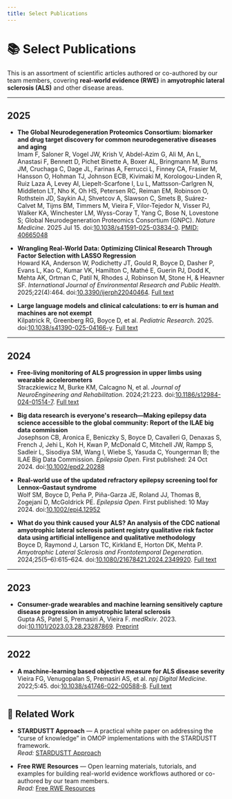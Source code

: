 ```yaml
---
title: Select Publications
---
```


# 📚 Select Publications

This is an assortment of scientific articles authored or co-authored by our team members, covering **real-world evidence (RWE)** in **amyotrophic lateral sclerosis (ALS)** and other disease areas. 

---
## 2025
- **The Global Neurodegeneration Proteomics Consortium: biomarker and drug target discovery for common neurodegenerative diseases and aging**  
  Imam F, Saloner R, Vogel JW, Krish V, Abdel-Azim G, Ali M, An L, Anastasi F, Bennett D, Pichet Binette A, Boxer AL, Bringmann M, Burns JM, Cruchaga C, Dage JL, Farinas A, Ferrucci L, Finney CA, Frasier M, Hansson O, Hohman TJ, Johnson ECB, Kivimaki M, Korologou-Linden R, Ruiz Laza A, Levey AI, Liepelt-Scarfone I, Lu L, Mattsson-Carlgren N, Middleton LT, Nho K, Oh HS, Petersen RC, Reiman EM, Robinson O, Rothstein JD, Saykin AJ, Shvetcov A, Slawson C, Smets B, Suárez-Calvet M, Tijms BM, Timmers M, Vieira F, Vilor-Tejedor N, Visser PJ, Walker KA, Winchester LM, Wyss-Coray T, Yang C, Bose N, Lovestone S; Global Neurodegeneration Proteomics Consortium (GNPC). *Nature Medicine*. 2025 Jul 15. doi:[10.1038/s41591-025-03834-0](https://doi.org/10.1038/s41591-025-03834-0). [PMID: 40665048](https://pubmed.ncbi.nlm.nih.gov/40665048/)

- **Wrangling Real-World Data: Optimizing Clinical Research Through Factor Selection with LASSO Regression**  
  Howard KA, Anderson W, Podichetty JT, Gould R, Boyce D, Dasher P, Evans L, Kao C, Kumar VK, Hamilton C, Mathé E, Guerin PJ, Dodd K, Mehta AK, Ortman C, Patil N, Rhodes J, Robinson M, Stone H, & Heavner SF. *International Journal of Environmental Research and Public Health*. 2025;22(4):464. doi:[10.3390/ijerph22040464](https://doi.org/10.3390/ijerph22040464). [Full text](https://www.mdpi.com/1660-4601/22/4/464)

- **Large language models and clinical calculations: to err is human and machines are not exempt**  
  Kilpatrick R, Greenberg RG, Boyce D, et al. *Pediatric Research*. 2025. doi:[10.1038/s41390-025-04166-y](https://doi.org/10.1038/s41390-025-04166-y). [Full text](https://www.nature.com/articles/s41390-025-04166-y)

---
## 2024
- **Free-living monitoring of ALS progression in upper limbs using wearable accelerometers**  
  Straczkiewicz M, Burke KM, Calcagno N, et al. *Journal of NeuroEngineering and Rehabilitation*. 2024;21:223. doi:[10.1186/s12984-024-01514-7](https://doi.org/10.1186/s12984-024-01514-7). [Full text](https://link.springer.com/article/10.1186/s12984-024-01514-7)

- **Big data research is everyone's research—Making epilepsy data science accessible to the global community: Report of the ILAE big data commission**  
  Josephson CB, Aronica E, Beniczky S, Boyce D, Cavalleri G, Denaxas S, French J, Jehi L, Koh H, Kwan P, McDonald C, Mitchell JW, Rampp S, Sadleir L, Sisodiya SM, Wang I, Wiebe S, Yasuda C, Youngerman B; the ILAE Big Data Commission. *Epilepsia Open*. First published: 24 Oct 2024. doi:[10.1002/epd2.20288](https://doi.org/10.1002/epd2.20288)

- **Real-world use of the updated refractory epilepsy screening tool for Lennox–Gastaut syndrome**  
  Wolf SM, Boyce D, Peña P, Piña-Garza JE, Roland JJ, Thomas B, Zogejani D, McGoldrick PE. *Epilepsia Open*. First published: 10 May 2024. doi:[10.1002/epi4.12952](https://doi.org/10.1002/epi4.12952)

- **What do you think caused your ALS? An analysis of the CDC national amyotrophic lateral sclerosis patient registry qualitative risk factor data using artificial intelligence and qualitative methodology**  
  Boyce D, Raymond J, Larson TC, Kirkland E, Horton DK, Mehta P. *Amyotrophic Lateral Sclerosis and Frontotemporal Degeneration*. 2024;25(5–6):615–624. doi:[10.1080/21678421.2024.2349920](https://doi.org/10.1080/21678421.2024.2349920). [Full text](https://www.tandfonline.com/doi/full/10.1080/21678421.2024.2349920)

---
## 2023
- **Consumer-grade wearables and machine learning sensitively capture disease progression in amyotrophic lateral sclerosis**  
  Gupta AS, Patel S, Premasiri A, Vieira F. *medRxiv*. 2023. doi:[10.1101/2023.03.28.23287869](https://doi.org/10.1101/2023.03.28.23287869). [Preprint](https://www.medrxiv.org/content/10.1101/2023.03.28.23287869v1)

---
## 2022
- **A machine-learning based objective measure for ALS disease severity**  
  Vieira FG, Venugopalan S, Premasiri AS, et al. *npj Digital Medicine*. 2022;5:45. doi:[10.1038/s41746-022-00588-8](https://doi.org/10.1038/s41746-022-00588-8). [Full text](https://www.nature.com/articles/s41746-022-00588-8)

  ---

## 🔗 Related Work

- **STARDUSTT Approach** — A practical white paper on addressing the “curse of knowledge” in OMOP implementations with the STARDUSTT framework.  
  *Read:* [STARDUSTT Approach](stardustt-approach.md)

- **Free RWE Resources** — Open learning materials, tutorials, and examples for building real-world evidence workflows authored or co-authored by our team members.  
  *Read:* [Free RWE Resources](free-rwe-resources.md)

